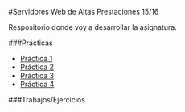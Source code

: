 #Servidores Web de Altas Prestaciones 15/16

Respositorio donde voy a desarrollar la asignatura.



###Prácticas

* [Práctica 1](https://github.com/Maverick94/swap1516/tree/master/practicas/practica1)
* [Práctica 2](https://github.com/Maverick94/swap1516/tree/master/practicas/practica2)
* [Práctica 3](https://github.com/Maverick94/swap1516/tree/master/practicas/practica3)
* [Práctica 4](https://github.com/Maverick94/swap1516/tree/master/practicas/practica4)

###Trabajos/Ejercicios